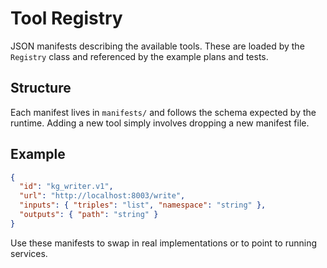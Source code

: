 # Tool Registry

JSON manifests describing the available tools. These are loaded by the `Registry` class and referenced by the example plans and tests.

## Structure
Each manifest lives in `manifests/` and follows the schema expected by the runtime. Adding a new tool simply involves dropping a new manifest file.

## Example
```json
{
  "id": "kg_writer.v1",
  "url": "http://localhost:8003/write",
  "inputs": { "triples": "list", "namespace": "string" },
  "outputs": { "path": "string" }
}
```

Use these manifests to swap in real implementations or to point to running services.
